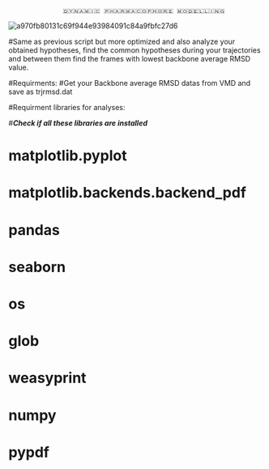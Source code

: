                    🇩‌🇾‌🇳‌🇦‌🇲‌🇮‌🇨‌ 🇵‌🇭‌🇦‌🇷‌🇲‌🇦‌🇨‌🇴‌🇵‌🇭‌🇴‌🇷‌🇪‌ 🇲‌🇴‌🇩‌🇪‌🇱‌🇱‌🇮‌🇳‌🇬‌

![a970fb80131c69f944e93984091c84a9fbfc27d6](https://github.com/DurdagiLab/Dynamicpharmacophore_modeling_V1.1/assets/146360745/2257b02e-dd6c-4f81-af23-4e9cac2453e5)

#Same as previous script but more optimized and also analyze your obtained hypotheses, find the common hypotheses during your trajectories and between them find the frames with lowest backbone average RMSD value.

#Requirments:
#Get your Backbone average RMSD datas from VMD and save as trjrmsd.dat

#Requirment libraries for analyses:

#***Check if all these libraries are installed***

# matplotlib.pyplot
# matplotlib.backends.backend_pdf
# pandas
# seaborn
# os
# glob
# weasyprint
# numpy
# pypdf
